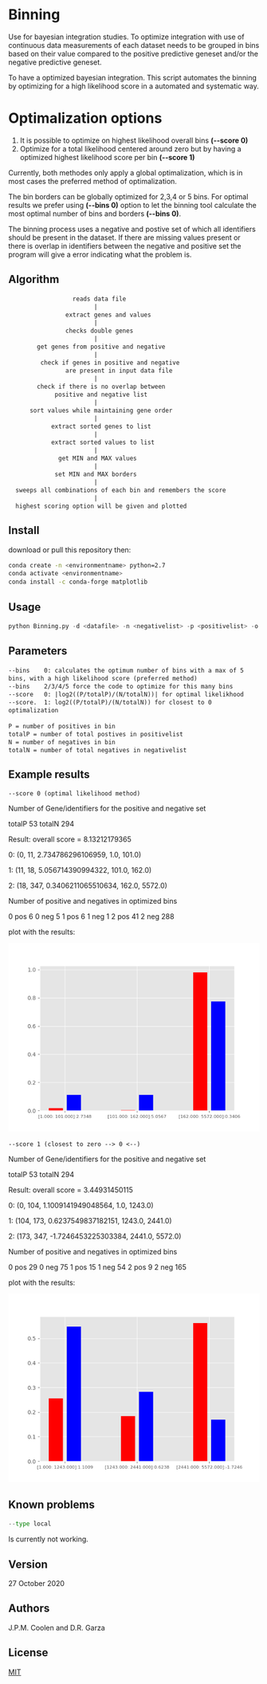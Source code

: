 # Binning
Use for bayesian integration studies.
To optimize integration with use of continuous data measurements of each dataset needs to be grouped in bins based on their value 
compared to the positive predictive geneset and/or the negative predictive geneset.

To have a optimized bayesian integration.
This script automates the binning by optimizing for a high likelihood score in a automated and systematic way.

# Optimalization options
1) It is possible to optimize on highest likelihood overall bins **(--score 0)**
2) Optimize for a total likelihood centered around zero but by having a optimized highest likelihood score per bin **(--score 1)**

Currently, both methodes only apply a global optimalization, which is in most cases the preferred method of optimalization.

The bin borders can be globally optimized for 2,3,4 or 5 bins.
For optimal results we prefer using **(--bins 0)** option to let the binning tool calculate the most optimal number of bins and borders **(--bins 0)**.

The binning process uses a negative and postive set of which all identifiers should be present in the dataset. 
If there are missing values present or there is overlap in identifiers between the negative and positive set 
the program will give a error indicating what the problem is.

## Algorithm
                      reads data file
                            |
                    extract genes and values
                            |
                    checks double genes
                            |
            get genes from positive and negative
                            |
             check if genes in positive and negative
                    are present in input data file
                            |
            check if there is no overlap between
                 positive and negative list
                            |
          sort values while maintaining gene order
                            |
                extract sorted genes to list
                            |
                extract sorted values to list
                            |
                  get MIN and MAX values
                            |
                 set MIN and MAX borders
                            |
      sweeps all combinations of each bin and remembers the score
                            |
      highest scoring option will be given and plotted

## Install
download or pull this repository then:

```bash
conda create -n <environmentname> python=2.7
conda activate <environmentname>
conda install -c conda-forge matplotlib
```

## Usage
```python
python Binning.py -d <datafile> -n <negativelist> -p <positivelist> -o <outputfilename> [--bins 0/2/3/4] [--type local/global] [--score 0/1]
```

## Parameters
```
--bins    0: calculates the optimum number of bins with a max of 5 bins, with a high likelihood score (preferred method)
--bins    2/3/4/5 force the code to optimize for this many bins
--score   0: |log2((P/totalP)/(N/totalN))| for optimal likelikhood
--score.  1: log2((P/totalP)/(N/totalN)) for closest to 0 optimalization

P = number of positives in bin
totalP = number of total postives in positivelist
N = number of negatives in bin
totalN = number of total negatives in negativelist
```

## Example results
```
--score 0 (optimal likelihood method)
```
Number of Gene/identifiers for the positive and negative set

totalP 53
totalN 294

Result:
overall score = 8.13212179365

0: (0, 11, 2.734786296106959, 1.0, 101.0)

1: (11, 18, 5.056714390994322, 101.0, 162.0)

2: (18, 347, 0.3406211065510634, 162.0, 5572.0)

Number of positive and negatives in optimized bins

0 pos  6
0 neg  5
1 pos  6
1 neg  1
2 pos  41
2 neg  288

plot with the results:

![alt tag](https://github.com/JordyCoolen/Binning/blob/main/example/example_opt_likelihood.png)

```
--score 1 (closest to zero --> 0 <--)
```

Number of Gene/identifiers for the positive and negative set

totalP 53
totalN 294

Result:
overall score = 3.44931450115

0: (0, 104, 1.1009141949048564, 1.0, 1243.0)

1: (104, 173, 0.6237549837182151, 1243.0, 2441.0)

2: (173, 347, -1.7246453225303384, 2441.0, 5572.0)

Number of positive and negatives in optimized bins

0 pos  29
0 neg  75
1 pos  15
1 neg  54
2 pos  9
2 neg  165

plot with the results:

![alt tag](https://github.com/JordyCoolen/Binning/blob/main/example/example_closest_to_zero2.png)

## Known problems
```python
--type local
```
Is currently not working.

## Version
27 October 2020

## Authors
J.P.M. Coolen and D.R. Garza

## License
[MIT](https://choosealicense.com/licenses/mit/)
